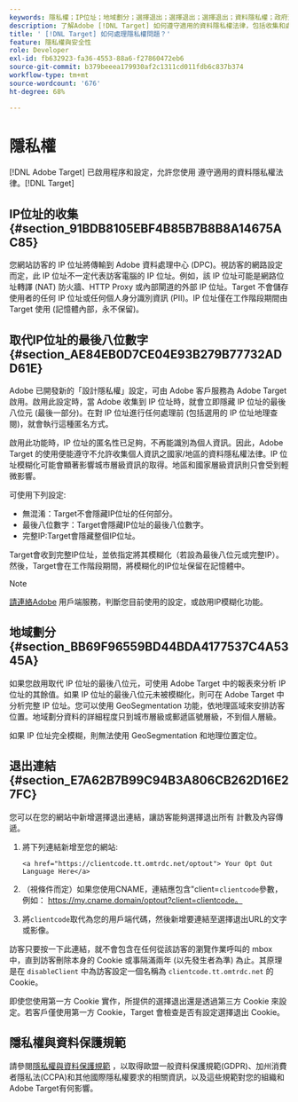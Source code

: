 ```yaml
---
keywords: 隱私權；IP位址；地域劃分；選擇退出；選擇退出；選擇退出；資料隱私權；政府法規；法規；GDPR;CCPA
description: 了解Adobe [!DNL Target] 如何遵守適用的資料隱私權法律，包括收集和處理IP位址，以及選擇退出指示。
title: ' [!DNL Target] 如何處理隱私權問題？'
feature: 隱私權與安全性
role: Developer
exl-id: fb632923-fa36-4553-88a6-f27860472eb6
source-git-commit: b379beeea179930af2c1311cd011fdb6c837b374
workflow-type: tm+mt
source-wordcount: '676'
ht-degree: 68%

---
```


# 隱私權

[!DNL Adobe Target] 已啟用程序和設定，允許您使用 遵守適用的資料隱私權法律。[!DNL Target]

## IP位址的收集 {#section_91BDB8105EBF4B85B7B8B8A14675AC85}

您網站訪客的 IP 位址將傳輸到 Adobe 資料處理中心 (DPC)。視訪客的網路設定而定，此 IP 位址不一定代表訪客電腦的 IP 位址。例如，該 IP 位址可能是網路位址轉譯 (NAT) 防火牆、HTTP Proxy 或內部閘道的外部 IP 位址。Target 不會儲存使用者的任何 IP 位址或任何個人身分識別資訊 (PII)。IP 位址僅在工作階段期間由 Target 使用 (記憶體內部，永不保留)。

## 取代IP位址的最後八位數字 {#section_AE84EB0D7CE04E93B279B77732ADD61E}

Adobe 已開發新的「設計隱私權」設定，可由 Adobe 客戶服務為 Adobe Target 啟用。啟用此設定時，當 Adobe 收集到 IP 位址時，就會立即隱藏 IP 位址的最後八位元 (最後一部分)。在對 IP 位址進行任何處理前 (包括選用的 IP 位址地理查閱)，就會執行這種匿名方式。

啟用此功能時，IP 位址的匿名性已足夠，不再能識別為個人資訊。因此，Adobe Target 的使用便能遵守不允許收集個人資訊之國家/地區的資料隱私權法律。IP 位址模糊化可能會顯著影響城市層級資訊的取得。地區和國家層級資訊則只會受到輕微影響。

可使用下列設定:

* 無混淆：Target不會隱藏IP位址的任何部分。
* 最後八位數字：Target會隱藏IP位址的最後八位數字。
* 完整IP:Target會隱藏整個IP位址。

Target會收到完整IP位址，並依指定將其模糊化（若設為最後八位元或完整IP）。 然後，Target會在工作階段期間，將模糊化的IP位址保留在記憶體中。

>[!NOTE]
>
>[請連絡Adobe](/help/cmp-resources-and-contact-information.md#reference_ACA3391A00EF467B87930A450050077C) 用戶端服務，判斷您目前使用的設定，或啟用IP模糊化功能。

## 地域劃分 {#section_BB69F96559BD44BDA4177537C4A5345A}

如果您啟用取代 IP 位址的最後八位元，可使用 Adobe Target 中的報表來分析 IP 位址的其餘值。如果 IP 位址的最後八位元未被模糊化，則可在 Adobe Target 中分析完整 IP 位址。您可以使用 GeoSegmentation 功能，依地理區域來安排訪客位置。地域劃分資料的詳細程度只到城市層級或郵遞區號層級，不到個人層級。

如果 IP 位址完全模糊，則無法使用 GeoSegmentation 和地理位置定位。

## 退出連結 {#section_E7A62B7B99C94B3A806CB262D16E27FC}

您可以在您的網站中新增選擇退出連結，讓訪客能夠選擇退出所有 計數及內容傳遞。

1. 將下列連結新增至您的網站:

   `<a href="https://clientcode.tt.omtrdc.net/optout"> Your Opt Out Language Here</a>`

1. （視條件而定）如果您使用CNAME，連結應包含&quot;client=`clientcode`參數，例如：
https://my.cname.domain/optout?client=clientcode。

1. 將`clientcode`取代為您的用戶端代碼，然後新增要連結至選擇退出URL的文字或影像。

訪客只要按一下此連結，就不會包含在任何從該訪客的瀏覽作業呼叫的 mbox 中，直到訪客刪除本身的 Cookie 或事隔滿兩年 (以先發生者為準) 為止。其原理是在 `disableClient` 中為訪客設定一個名稱為 `clientcode.tt.omtrdc.net` 的 Cookie。

即使您使用第一方 Cookie 實作，所提供的選擇退出還是透過第三方 Cookie 來設定。若客戶僅使用第一方 Cookie，Target 會檢查是否有設定選擇退出 Cookie。

## 隱私權與資料保護規範

請參閱[隱私權與資料保護規範](/help/c-implementing-target/c-considerations-before-you-implement-target/c-privacy/cmp-privacy-and-general-data-protection-regulation.md) ，以取得歐盟一般資料保護規範(GDPR)、加州消費者隱私法(CCPA)和其他國際隱私權要求的相關資訊，以及這些規範對您的組織和Adobe Target有何影響。
